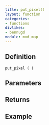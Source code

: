 ```yaml
---
title: put_pixel()
layout: function
categories:
- functions
divlikes:
- bennugd
module: mod_map
---
```


## Definition

    put_pixel ( )

## Parameters

## Returns

## Example
